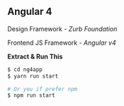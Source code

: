 ## Angular 4 

Design Framework - *Zurb Foundation*

Frontend JS Framework - *Angular v4*

**Extract & Run This**

```sh
$ cd ng4app
$ yarn run start

# Or you if prefer npm
$ npm run start
```

